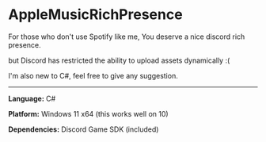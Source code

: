 # AppleMusicRichPresence

For those who don't use Spotify like me,
You deserve a nice discord rich presence.

but Discord has restricted the ability to upload assets dynamically :( 

I'm also new to C#,  feel free to give any suggestion.

---
**Language:** C#

**Platform:** Windows 11 x64 (this works well on 10)

**Dependencies:** Discord Game SDK (included)
